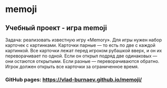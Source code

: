 # memoji

## Учебный проект - игра memoji

Задача: реализовать известную игру «Memory». 
Для игры нужен набор карточек с картинками. 
Карточки парные — то есть по две с каждой картинкой. 
Все карточки лежат перед игроком рубашкой вверх, и он их переворачивает по одной. 
Если он открыл подряд две одинаковых — они остаются открытыми. 
Если разные — переворачиваются обратно. 
Игрок должен открыть все карточки за ограниченное время.

### GitHub pages: https://vlad-burnaev.github.io/memoji/
